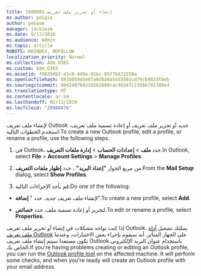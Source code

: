 ```yaml
---
title: 1800001 إنشاء أو تحرير ملف تعريف
ms.author: pdigia
author: pebaum
manager: jackiesm
ms.date: 9/17/2018
ms.audience: Admin
ms.topic: article
ROBOTS: NOINDEX, NOFOLLOW
localization_priority: Normal
ms.collection: Adm_O365
ms.custom: Adm_O365
ms.assetid: f08354bf-43c0-449a-91bc-85f76672550a
ms.openlocfilehash: 893b059a5e07a0d8d8a5e55501cd79cb482df4eb
ms.sourcegitcommit: 6bd248764239282688cac98347c2356b701389e4
ms.translationtype: MT
ms.contentlocale: ar-SA
ms.lasthandoff: 02/13/2019
ms.locfileid: "29968476"
---
```

<span data-ttu-id="b493a-102">لإنشاء ملف تعريف Outlook جديد أو تحرير ملف تعريف أو إعادة تسمية ملف تعريف، استخدم الخطوات التالية.</span><span class="sxs-lookup"><span data-stu-id="b493a-102">To create a new Outlook profile, edit a profile, or rename a profile, use the following steps.</span></span>
  
1. <span data-ttu-id="b493a-103">في Outlook، حدد **ملف** \> **إعدادات الحساب** \> **إدارة ملفات التعريف**.</span><span class="sxs-lookup"><span data-stu-id="b493a-103">In Outlook, select **File** \> **Account Settings** \> **Manage Profiles**.</span></span>
    
2. <span data-ttu-id="b493a-104">من مربع الحوار **"إعداد البريد"** ، حدد **إظهار ملفات التعريف**.</span><span class="sxs-lookup"><span data-stu-id="b493a-104">From the **Mail Setup** dialog, select **Show Profiles**.</span></span>
    
3. <span data-ttu-id="b493a-105">قم بأحد الإجراءات التالية:</span><span class="sxs-lookup"><span data-stu-id="b493a-105">Do one of the following:</span></span>
    
  - <span data-ttu-id="b493a-106">لإنشاء ملف تعريف جديد، حدد " **إضافة**".</span><span class="sxs-lookup"><span data-stu-id="b493a-106">To create a new profile, select **Add**.</span></span>
    
  - <span data-ttu-id="b493a-107">لتحرير أو إعادة تسمية ملف، حدد **خصائص**.</span><span class="sxs-lookup"><span data-stu-id="b493a-107">To edit or rename a profile, select **Properties**.</span></span>
    
<span data-ttu-id="b493a-p101">إذا كنت تواجه مشكلات في إنشاء أو تحرير ملف تعريف Outlook، يمكنك تشغيل [أداة ملف تعريف Outlook](https://aka.ms/SaRA-OutlookSetupProfile) على الجهاز المتأثر. أنه سيقوم بإجراء بعض الاختبارات، وعندما تكون مستعدا سيتم إنشاء ملف تعريف Outlook باستخدام عنوان البريد الإلكتروني الخاص بك.</span><span class="sxs-lookup"><span data-stu-id="b493a-p101">If you're having problems creating or editing an Outlook profile, you can run the [Outlook profile tool](https://aka.ms/SaRA-OutlookSetupProfile) on the affected machine. It will perform some checks, and when you're ready will create an Outlook profile with your email address.</span></span> 
  


